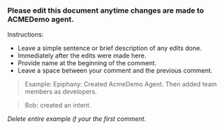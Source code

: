 ### Please edit this document anytime changes are made to ACMEDemo agent.

Instructions:
* Leave a simple sentence or brief description of any edits done.
* Immediately after the edits were made here.
* Provide name at the beginning of the comment.
* Leave a space between your comment and the previous comment.

> Example:
> Epiphany: Created AcmeDemo Agent. Then added team members as developers.

> Bob: created an intent.

_Delete entire example if your the first comment._

